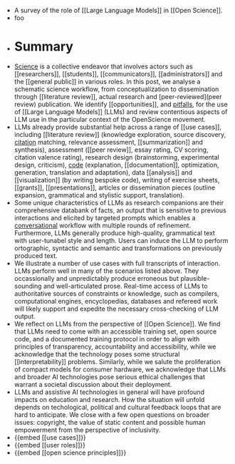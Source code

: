 - A survey of the role of [[Large Language Models]] in [[Open Science]].
- foo
- # Summary
- [Science](science) is a collective endeavor that involves actors such as [[researchers]], [[students]], [[communicators]], [[administrators]] and the [[general public]] in various roles. In this post, we analyse a schematic science workflow, from conceptualization to dissemination through [[literature review]], actual research and [peer-reviewed](peer review) publication. We identify [[opportunities]], and [pitfalls]([[challenges]]), for the use of [[Large Language Models]] (LLMs) and review contentious aspects of LLM use in the particular context of the OpenScience movement.
- LLMs already provide substantial help across a range of [[use cases]], including [[literature review]] (knowledge exploration, source discovery, [citation]([[literature]]) matching, relevance assessment, [[summarization]] and synthesis), assessment ([[peer review]], essay rating, CV scoring, citation valence rating), research design (brainstorming, experimental design, criticism), [code]([[programming]]) (explanation, [[documentation]], optimization, generation, translation and adaptation), data [[analysis]] and [[visualization]] (by writing bespoke code), writing of exercise sheets, [[grants]], [[presentations]], articles or dissemination pieces (outline expansion, grammatical and stylistic support, translation).
- Some unique characteristics of LLMs as research companions are their comprehensive databank of facts, an output that is sensitive to previous interactions and elicited by targeted prompts which enables a [conversational]([[conversation]]) workflow with multiple rounds of refinement. Furthermore, LLMs generally produce high-quality, grammatical text with user-tunabel style and length. Users can induce the LLM to perform ortographic, syntactic and semantic and transformations on previously produced text.
- We illustrate a number of use cases with full transcripts of interaction. LLMs perform well in many of the scenarios listed above. They occassionally and unpredictably produce erroneous but plausible-sounding and well-articulated prose. Real-time access of LLMs to authoritative sources of constraints or knowledge, such as compilers, computational engines, encyclopedias, databases and refereed work will likely support and expedite the necessary cross-checking of LLM output.
- We reflect on LLMs from the perspective of [[Open Science]]. We find that LLMs need to come with an accessible training set, open source code, and a documented training protocol in order to align with principles of transparency, accountability and accessibility, while we acknowledge that the technology poses some structural [[interpretability]] problems. Similarly, while we salute the proliferation of compact models for consumer hardware, we acknowledge that LLMs and broader AI technologies pose serious ethical challenges that warrant a societal discussion about their deployment.
- LLMs and assistive AI technologies in general will have profound impacts on education and research. How the situation will unfold depends on techological, political and cultural feedback loops that are hard to anticipate. We close with a few open questions on broader issues: copyright, the value of static content and possible human empowerment from the perspective of inclusivity.
- {{embed [[use cases]]}}
- {{embed [[user roles]]}}
- {{embed [[open science principles]]}}